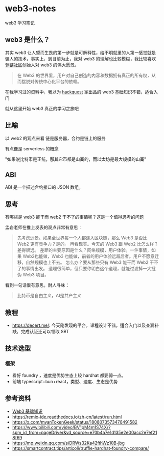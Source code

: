 # web3-notes
web3 学习笔记

## web3 是什么？
其实 web3 让人望而生畏的第一步就是可解释性，给不明就里的人第一感觉就是骗人的技术，事实上，到目前为止，我对 web3 的理解也比较模糊，我比较喜欢[登链社区](https://learnblockchain.cn/)创始人对 web3 的伟大愿景。

>在 Web3 的世界里，用户对自己创造的内容和数据拥有真正的所有权，从而摆脱对传统中心化平台的依赖。

在我学习过的资料中，我以为 [hackquest](https://www.hackquest.io) 家出品的 web3 基础知识不错，适合入门

就从这里开始 web3 真正的学习之旅吧

## 比喻
以 web2 的观点来看
链是服务器，合约是链上的服务

有点像是 serverless 的概念

"如果说比特币是正统，那其它币都是山寨的，而以太坊是最大规模的山寨"

## ABI
ABI 是一个描述合约接口的 JSON 数组。

## 思考
有哪些是 web3 能干而 web2 干不了的事情呢？这是一个值得思考的问题

孟岩老师在推上发表的观点非常有意思：
>先考虑远景。如果全世界每一个人都连入区块链，那么 Web3 是否比 Web2 更有竞争力？是的。
再看现实。今天的 Web3 跟 Web2 比怎么样？差得很远。
差距的主要原因是什么？网络规模，用户体验。一件事情，如果 Web2也能做，Web3 也能做，前者的用户体验远超后者。用户不愿意迁移，自然规模也上不去。
怎么办？要从那些只有 Web3 能干而 Web2 干不了的事情出发。
道理很简单，但只要你明白这个道理，就能过滤掉一大批伪 Web3 项目。

看到一句话很有意思，耐人寻味：
>比特币是自由主义，AI是共产主义

## 教程
- https://decert.me/: 今天刚发现的平台，课程设计不错，适合入门以及查漏补缺，完成认证还可以领取 SBT

## 技术选型
### 框架
- 看好 foundry ，速度是优势生态上较 hardhat 都要弱一点。
- 前端 typescript+bun+react，类型、速度、生态是优势

## 参考资料
- [Web3 基础知识](https://www.hackquest.io/zh/practices/1c7557b1-2dbc-4092-9ea2-a0c349e6f17c)
- https://remix-ide.readthedocs.io/zh-cn/latest/run.html
- https://x.com/myanTokenGeek/status/1808073573476491582
- https://www.bilibili.com/video/BV1pM4m1S74X/?spm_id_from=pageDriver&vd_source=e70b4a7e1d135e2e00acc2e7ef218f69
- https://mp.weixin.qq.com/s/DRWs32Ka42fthWz10B-jbg
- https://smartcontract.tips/articoli/truffle-hardhat-foundry-compare/